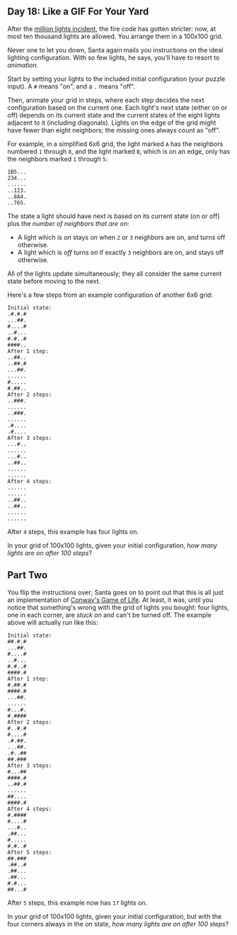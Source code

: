 Day 18: Like a GIF For Your Yard
--------------------------------

After the [million lights incident](6), the fire code has gotten stricter: now, at most ten thousand lights are allowed. You arrange them in a 100x100 grid.


Never one to let you down, Santa again mails you instructions on the ideal lighting configuration. With so few lights, he says, you'll have to resort to *animation*.


Start by setting your lights to the included initial configuration (your puzzle input). A `#` means "on", and a `.` means "off".


Then, animate your grid in steps, where each step decides the next configuration based on the current one. Each light's next state (either on or off) depends on its current state and the current states of the eight lights adjacent to it (including diagonals). Lights on the edge of the grid might have fewer than eight neighbors; the missing ones always count as "off".


For example, in a simplified 6x6 grid, the light marked `A` has the neighbors numbered `1` through `8`, and the light marked `B`, which is on an edge, only has the neighbors marked `1` through `5`:



```
1B5...
234...
......
..123.
..8A4.
..765.

```

The state a light should have next is based on its current state (on or off) plus the *number of neighbors that are on*:


* A light which is *on* stays on when `2` or `3` neighbors are on, and turns off otherwise.
* A light which is *off* turns on if exactly `3` neighbors are on, and stays off otherwise.


All of the lights update simultaneously; they all consider the same current state before moving to the next.


Here's a few steps from an example configuration of another 6x6 grid:



```
Initial state:
.#.#.#
...##.
#....#
..#...
#.#..#
####..
After 1 step:
..##..
..##.#
...##.
......
#.....
#.##..
After 2 steps:
..###.
......
..###.
......
.#....
.#....
After 3 steps:
...#..
......
...#..
..##..
......
......
After 4 steps:
......
......
..##..
..##..
......
......

```

After `4` steps, this example has four lights on.


In your grid of 100x100 lights, given your initial configuration, *how many lights are on after 100 steps*?


Part Two
--------

You flip the instructions over; Santa goes on to point out that this is all just an implementation of [Conway's Game of Life](https://en.wikipedia.org/wiki/Conway's_Game_of_Life). At least, it was, until you notice that something's wrong with the grid of lights you bought: four lights, one in each corner, are *stuck on* and can't be turned off. The example above will actually run like this:



```
Initial state:
##.#.#
...##.
#....#
..#...
#.#..#
####.#
After 1 step:
#.##.#
####.#
...##.
......
#...#.
#.####
After 2 steps:
#..#.#
#....#
.#.##.
...##.
.#..##
##.###
After 3 steps:
#...##
####.#
..##.#
......
##....
####.#
After 4 steps:
#.####
#....#
...#..
.##...
#.....
#.#..#
After 5 steps:
##.###
.##..#
.##...
.##...
#.#...
##...#

```

After `5` steps, this example now has `17` lights on.


In your grid of 100x100 lights, given your initial configuration, but with the four corners always in the *on* state, *how many lights are on after 100 steps*?


